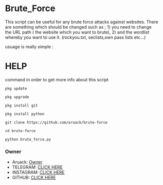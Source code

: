 # Brute_Force
This script can be useful for any brute force attacks against websites.
There are something which should be changed such as ; 1) you need to change the URL path ( the website which you want to brute), 
2) and the wordlist whereby you want to use it. (rockyou.txt, seclists,own pass lists etc...)


usuage is really simple :

# HELP 
command in order to get more info about this script

```
pkg update
```
```
pkg upgrade
```
```
pkg install git 
```
```
pkg install python 
```
```
git clone https://github.com/aruack/brute-force 
```
```
cd brute-force
```
```
python brute_force.py 
```

### Owner
* Aruack:    [Owner](https://t.me/officalkumar)
* TELEGRAM:  [CLICK HERE](https://t.me/Aruack_official)
* INSTAGRAM: [CLICK HERE](https://www.instagram.com/aruack_official)
* GITHUB:    [CLICK HERE](https://www.github.com/aruack)
